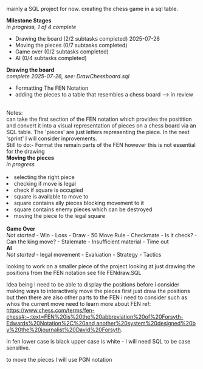 mainly a SQL project for now.
creating the chess game in a sql table. 

<b>Milestone Stages</b>
<br>
<i>in progress, 1 of 4 complete</i>
- Drawing the board (2/2 subtasks completed) 2025-07-26
- Moving the pieces (0/7 subtasks completed)
- Game over (0/2 subtasks completed)
- AI (0/4 subtasks completed)

<b>Drawing the board</b>
<br>
<i>complete 2025-07-26, see: DrawChessboard.sql</i>
- Formatting The FEN Notation
- adding the pieces to a table that resembles a chess board --> in review
<br>
Notes:<br>
can take the first section of the FEN notation which provides the positition and convert it into a visual representation of pieces on a chess board via an SQL table.
The 'pieces' are just letters representing the piece.  In the next 'sprint' I will consider inprovements. <br>
Still to do:- Format the remain parts of the FEN however this is not essential for the drawing 
<br>
<b>Moving the pieces</b> 
<br>
<i>in progress</i><br>
<br>
<li>selecting the right piece</li> 
<li>checking if move is legal</li>
<li>check if square is occupied</li>
<li>square is available to move to</li>
<li>square contains ally pieces blocking movement to it</li>
<li>square contains enemy pieces which can be destroyed</li>
<li>moving the piece to the legal square</li>
<br>
<b>Game Over</b>
<br>
<i>Not started</i>
- Win
- Loss
- Draw
- 50 Move Rule
- Checkmate 
  - Is it check?
  - Can the king move?
- Stalemate
- Insufficient material
- Time out
<br>   
<b>AI</b>
<br>
<i>Not started</i>
- legal movement
- Evaluation
- Strategy
- Tactics

looking to work on a smaller piece of the project looking at just drawing the positions from the FEN notation 
see file FENdraw.SQL 

Idea being i need to be able to display the positions before i consider making ways to interactively move the pieces 
first just draw the positions but then there are also other parts to the FEN i need to consider such as whos the current move 
need to learn more about FEN 
ref: https://www.chess.com/terms/fen-chess#:~:text=FEN%20is%20the%20abbreviation%20of%20Forsyth-Edwards%20Notation%2C%20and,another%20system%20designed%20by%20the%20journalist%20David%20Forsyth.

in fen lower case is black upper case is white - I will need SQL to be case sensitive.

to move the pieces I will use PGN notation 
